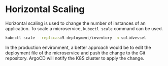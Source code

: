 # Horizontal Scaling

Horizontal scaling is used to change the number of instances of an application. To scale a microservice, `kubectl scale`
command can be used.

```bash
kubectl scale --replicas=5 deployment/inventory -n solidvessel
```

In the production environment, a better approach would be to edit the deployment file of the microservice and
push the change to the Git repository. ArgoCD will notify the K8S cluster to apply the change.